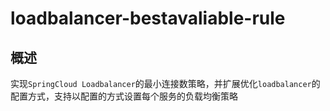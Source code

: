 # loadbalancer-bestavaliable-rule
## 概述
实现`SpringCloud Loadbalancer`的最小连接数策略，并扩展优化`loadbalancer`的配置方式，支持以配置的方式设置每个服务的负载均衡策略

